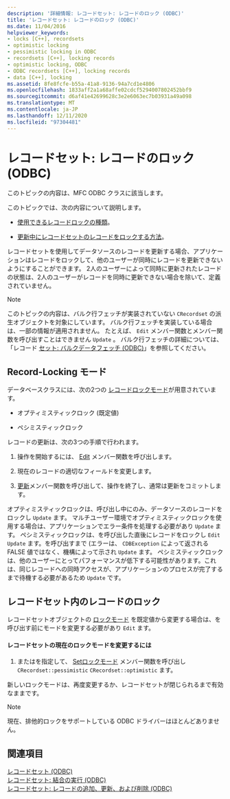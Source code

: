 ```yaml
---
description: '詳細情報: レコードセット: レコードのロック (ODBC)'
title: 'レコードセット: レコードのロック (ODBC)'
ms.date: 11/04/2016
helpviewer_keywords:
- locks [C++], recordsets
- optimistic locking
- pessimistic locking in ODBC
- recordsets [C++], locking records
- optimistic locking, ODBC
- ODBC recordsets [C++], locking records
- data [C++], locking
ms.assetid: 8fe8fcfe-b55a-41a8-9136-94a7cd1e4806
ms.openlocfilehash: 1833aff2a1a68affe02cdcf5294007802452bbf9
ms.sourcegitcommit: d6af41e42699628c3e2e6063ec7b03931a49a098
ms.translationtype: MT
ms.contentlocale: ja-JP
ms.lasthandoff: 12/11/2020
ms.locfileid: "97304481"
---
```

# <a name="recordset-locking-records-odbc"></a>レコードセット: レコードのロック (ODBC)

このトピックの内容は、MFC ODBC クラスに該当します。

このトピックでは、次の内容について説明します。

- [使用できるレコードロックの種類](#_core_record.2d.locking_modes)。

- [更新中にレコードセットのレコードをロックする方法](#_core_locking_records_in_your_recordset)。

レコードセットを使用してデータソースのレコードを更新する場合、アプリケーションはレコードをロックして、他のユーザーが同時にレコードを更新できないようにすることができます。 2人のユーザーによって同時に更新されたレコードの状態は、2人のユーザーがレコードを同時に更新できない場合を除いて、定義されていません。

> [!NOTE]
> このトピックの内容は、バルク行フェッチが実装されていない `CRecordset` の派生オブジェクトを対象にしています。 バルク行フェッチを実装している場合は、一部の情報が適用されません。 たとえば、 `Edit` メンバー関数とメンバー関数を呼び出すことはできません `Update` 。 バルク行フェッチの詳細については、「レコード [セット: バルクデータフェッチ (ODBC)](../../data/odbc/recordset-fetching-records-in-bulk-odbc.md)」を参照してください。

## <a name="record-locking-modes"></a><a name="_core_record.2d.locking_modes"></a> Record-Locking モード

データベースクラスには、次の2つの [レコードロックモード](../../mfc/reference/crecordset-class.md#setlockingmode)が用意されています。

- オプティミスティックロック (既定値)

- ペシミスティックロック

レコードの更新は、次の3つの手順で行われます。

1. 操作を開始するには、 [Edit](../../mfc/reference/crecordset-class.md#edit) メンバー関数を呼び出します。

1. 現在のレコードの適切なフィールドを変更します。

1. [更新](../../mfc/reference/crecordset-class.md#update)メンバー関数を呼び出して、操作を終了し、通常は更新をコミットします。

オプティミスティックロックは、呼び出し中にのみ、データソースのレコードをロックし `Update` ます。 マルチユーザー環境でオプティミスティックロックを使用する場合は、アプリケーションでエラー条件を処理する必要があり `Update` ます。 ペシミスティックロックは、を呼び出した直後にレコードをロックし `Edit` `Update` ます。を呼び出すまで (エラーは、 `CDBException` によって返される FALSE 値ではなく、機構によって示され `Update` ます。 ペシミスティックロックは、他のユーザーにとってパフォーマンスが低下する可能性があります。これは、同じレコードへの同時アクセスが、アプリケーションのプロセスが完了するまで待機する必要があるため `Update` です。

## <a name="locking-records-in-your-recordset"></a><a name="_core_locking_records_in_your_recordset"></a> レコードセット内のレコードのロック

レコードセットオブジェクトの [ロックモード](#_core_record.2d.locking_modes) を既定値から変更する場合は、を呼び出す前にモードを変更する必要があり `Edit` ます。

#### <a name="to-change-the-current-locking-mode-for-your-recordset"></a>レコードセットの現在のロックモードを変更するには

1. またはを指定して、 [Setロックモード](../../mfc/reference/crecordset-class.md#setlockingmode) メンバー関数を呼び出し `CRecordset::pessimistic` `CRecordset::optimistic` ます。

新しいロックモードは、再度変更するか、レコードセットが閉じられるまで有効なままです。

> [!NOTE]
> 現在、排他的ロックをサポートしている ODBC ドライバーはほとんどありません。

## <a name="see-also"></a>関連項目

[レコードセット (ODBC)](../../data/odbc/recordset-odbc.md)<br/>
[レコードセット: 結合の実行 (ODBC)](../../data/odbc/recordset-performing-a-join-odbc.md)<br/>
[レコードセット: レコードの追加、更新、および削除 (ODBC)](../../data/odbc/recordset-adding-updating-and-deleting-records-odbc.md)
